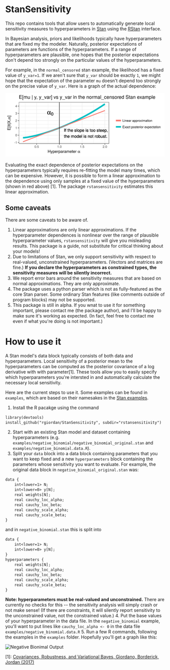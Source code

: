 # StanSensitivity

This repo contains tools that allow users
to automatically generate local sensitivity measures to hyperparameters in
[Stan](http://mc-stan.org/) using the [RStan](http://mc-stan.org/interfaces/rstan.html) interface.

In Bayesian analysis, priors and likelihoods typically have hyperparameters
that are fixed my the modeler. Naturally,
posterior expectations of parameters are functions of the hyperparameters.  If a range of hyperparameters are plausible, one hopes
that the posterior expectations don't depend too strongly on the
particular values of the hyperparameters.

For example, in the `normal_censored`
stan example, the likelihood has a fixed value of `y_var=1`.
If we aren't sure that `y_var` should be
exactly `1`, we might hope that the expectation of the parameter `mu`
doesn't depend too strongly on the precise value of `y_var`.
Here is a graph of the actual dependence:

![Sensitivity graph](IllustrativeGraph-1.png)

Evaluating the exact dependence of posterior expectations on the hyperparameters typically requires re-fitting the model many times,
which can be expensive.  However, it is possible to form a linear
approximation to the dependence using only samples at a fixed
value of the hyperparameters (shown in red above) [1].  The package `rstansensitivity` estimates this linear approximation.

## Some caveats

There are some caveats to be aware of.

1. Linear approximations are only linear approximations.  If the hyperparameter dependences is nonlinear over the range of plausible hyperparameter values, `rstansensitivity` will give you misleading results.  This package is a guide, not substitute for critical thinking about your models!
2. Due to limitations of Stan, we only support sensitivity with respect to real-valued, unconstrained hyperparameters.  (Vectors and matrices are fine.)  **If you declare the hyperparameters as constrained types, the sensitivity measures will be silently incorrect.**
3. We report error bars around the sensitivity measures that are based on normal approximations.  They are only approximate.
4. The package uses a python parser which is not as fully-featured as the core Stan parser.  Some ordinary Stan features
(like comments outside of program blocks) may not be supported.
5. This package is still in alpha.  If you wnat to use it for something important, please contact me (the package author), and I'll be happy to make sure it's working as expected.  (In fact, feel free to contact me even if what you're doing is not important.)

# How to use it

A Stan model's data block typically consists of both data and hyperparameters.
Local sensitivity of a posterior mean to the hyperparameters can be
computed as the posterior covariance of a log derivative with with parameter[1].
These tools allow you to
easily specify which hyperparameters you're intersted in and automatically
calculate the necessary local sensitivity.

Here are the current steps to use it.  Some examples can be found in
```examples```, which are based on their namesakes in the
[Stan examples](https://github.com/stan-dev/example-models).

1. Install the R pacakge using the command
```
library(devtools)
install_github("rgiordan/StanSensitivity", subdir="rstansensitivity")
```
2. Start with an existing Stan model and dataset containing hyperparameters (e.g. ```examples/negative_binomial/negative_binomial_original.stan``` and
```examples/negative_binomial.data.R```).
3. Split your ```data``` block into a data block containing parameters that
you want to keep fixed and a new ```hyperparameters``` block containing the
parameters whose sensitivity you want to evaluate.  For example, the original
data block in ```negative_binomial_original.stan``` was:
```
data {
    int<lower=1> N;
    int<lower=0> y[N];
    real weights[N];
    real cauchy_loc_alpha;
    real cauchy_loc_beta;
    real cauchy_scale_alpha;
    real cauchy_scale_beta;
}
```
and in ```negative_binomial.stan``` this is split into
```
data {
    int<lower=1> N;
    int<lower=0> y[N];
}
hyperparameters {
    real weights[N];
    real cauchy_loc_alpha;
    real cauchy_loc_beta;
    real cauchy_scale_alpha;
    real cauchy_scale_beta;
}
```
**Note: hyperparameters must be real-valued and unconstrained.**  There are
currently no checks for this -- the sensitivity analysis will simply crash
or not make sense!  (If there are constraints, it will silently report
sensitivity to the unconstrained value, not the constrained value.)
4. Put the base values of your hyperparameter in the data file.  In the `negative_binomial` example, you'll want to put lines like `cauchy_loc_alpha <- 0` in the data file `examples/negative_binomial.data.R`
5. Run a few R commands, following the examples in the `examples` folder.  Hopefully you'll get a graph like this:

![Negative Bionimal Output](negative_binomial_example_output.png)

[1]: [Covariances, Robustness, and Variational Bayes, Giordano, Borderick, Jordan (2017)](https://arxiv.org/abs/1709.02536)
